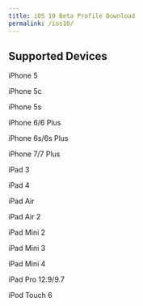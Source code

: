```yaml
---
title: iOS 10 Beta Profile Download
permalink: /ios10/
---
```


## Supported Devices
iPhone 5

iPhone 5c

iPhone 5s

iPhone 6/6 Plus

iPhone 6s/6s Plus

iPhone 7/7 Plus



iPad 3

iPad 4

iPad Air

iPad Air 2

iPad Mini 2

iPad Mini 3

iPad Mini 4

iPad Pro 12.9/9.7



iPod Touch 6
